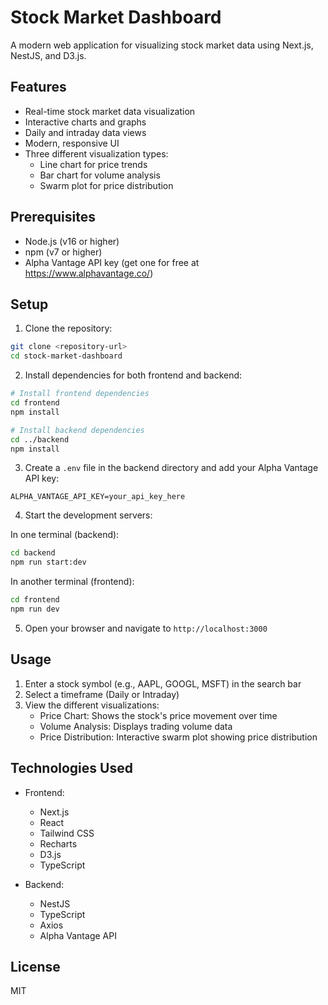 # Stock Market Dashboard

A modern web application for visualizing stock market data using Next.js, NestJS, and D3.js.

## Features

- Real-time stock market data visualization
- Interactive charts and graphs
- Daily and intraday data views
- Modern, responsive UI
- Three different visualization types:
  - Line chart for price trends
  - Bar chart for volume analysis
  - Swarm plot for price distribution

## Prerequisites

- Node.js (v16 or higher)
- npm (v7 or higher)
- Alpha Vantage API key (get one for free at https://www.alphavantage.co/)

## Setup

1. Clone the repository:
```bash
git clone <repository-url>
cd stock-market-dashboard
```

2. Install dependencies for both frontend and backend:
```bash
# Install frontend dependencies
cd frontend
npm install

# Install backend dependencies
cd ../backend
npm install
```

3. Create a `.env` file in the backend directory and add your Alpha Vantage API key:
```
ALPHA_VANTAGE_API_KEY=your_api_key_here
```

4. Start the development servers:

In one terminal (backend):
```bash
cd backend
npm run start:dev
```

In another terminal (frontend):
```bash
cd frontend
npm run dev
```

5. Open your browser and navigate to `http://localhost:3000`

## Usage

1. Enter a stock symbol (e.g., AAPL, GOOGL, MSFT) in the search bar
2. Select a timeframe (Daily or Intraday)
3. View the different visualizations:
   - Price Chart: Shows the stock's price movement over time
   - Volume Analysis: Displays trading volume data
   - Price Distribution: Interactive swarm plot showing price distribution

## Technologies Used

- Frontend:
  - Next.js
  - React
  - Tailwind CSS
  - Recharts
  - D3.js
  - TypeScript

- Backend:
  - NestJS
  - TypeScript
  - Axios
  - Alpha Vantage API

## License

MIT 